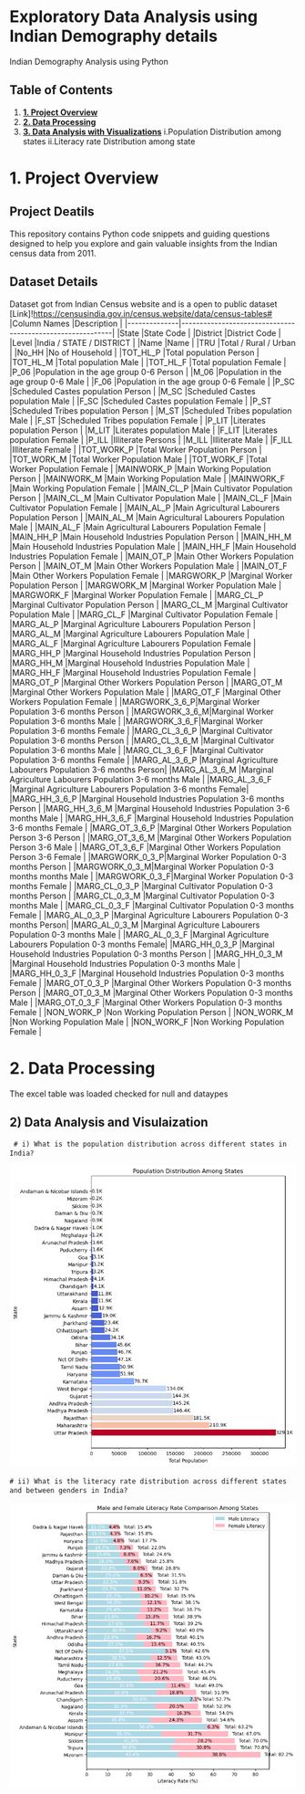# Exploratory Data Analysis using Indian Demography details
Indian Demography Analysis using Python

## Table of Contents
1) [**1. Project Overview**](#Overview)
2) [**2. Data Processing**](#process)
3) [**3. Data Analysis with Visualizations**](#analysis)
     i.Population Distribution among states
     ii.Literacy rate Distribution among state
     

# 1. Project Overview <a class="anchor" id="Overview"></a>

## Project Deatils
This repository contains Python code snippets and guiding questions designed to help you explore and gain valuable insights from the Indian census data from 2011.



## Dataset Details
Dataset got from Indian Census website and is a open to public dataset [Link]!https://censusindia.gov.in/census.website/data/census-tables#
|Column Names  |Description                                                |
|--------------|-----------------------------------------------------------|
|State         |State Code                                                 |
|District      |District Code                                              |
|Level         |India / STATE / DISTRICT                                   |
|Name          |Name                                                       |
|TRU           |Total / Rural  / Urban                                     |
|No_HH         |No of Household                                            |
|TOT_HL_P         |Total population Person                                    |
|TOT_HL_M         |Total population Male                                      |
|TOT_HL_F         |Total population Female                                    |
|P_06          |Population in the age group 0-6 Person                     |
|M_06          |Population in the age group 0-6 Male                       |
|F_06          |Population in the age group 0-6 Female                     |
|P_SC          |Scheduled Castes population Person                         |
|M_SC          |Scheduled Castes population Male                           |
|F_SC          |Scheduled Castes population Female                         |
|P_ST          |Scheduled Tribes population Person                         |
|M_ST          |Scheduled Tribes population Male                           |
|F_ST          |Scheduled Tribes population Female                         |
|P_LIT         |Literates population Person                                |
|M_LIT         |Literates population Male                                  |
|F_LIT         |Literates population Female                                |
|P_ILL         |Illiterate Persons                                         |
|M_ILL         |Illiterate Male                                            |
|F_ILL         |Illiterate Female                                          |
|TOT_WORK_P    |Total Worker Population Person                             |
|TOT_WORK_M    |Total Worker Population Male                               |
|TOT_WORK_F    |Total Worker Population Female                             |
|MAINWORK_P    |Main Working Population Person                             |
|MAINWORK_M    |Main Working Population Male                               |
|MAINWORK_F    |Main Working Population Female                             |
|MAIN_CL_P     |Main Cultivator Population Person                          |
|MAIN_CL_M     |Main Cultivator Population Male                            |
|MAIN_CL_F     |Main Cultivator Population Female                          |
|MAIN_AL_P     |Main Agricultural Labourers Population Person              |
|MAIN_AL_M     |Main Agricultural Labourers Population Male                |
|MAIN_AL_F     |Main Agricultural Labourers Population Female              |
|MAIN_HH_P     |Main Household Industries Population Person                |
|MAIN_HH_M     |Main Household Industries Population Male                  |
|MAIN_HH_F     |Main Household Industries Population Female                |
|MAIN_OT_P     |Main Other Workers Population Person                       |
|MAIN_OT_M     |Main Other Workers Population Male                         |
|MAIN_OT_F     |Main Other Workers Population Female                       |
|MARGWORK_P    |Marginal Worker Population Person                          |
|MARGWORK_M    |Marginal Worker Population Male                            |
|MARGWORK_F    |Marginal Worker Population Female                          |
|MARG_CL_P     |Marginal Cultivator Population Person                      |
|MARG_CL_M     |Marginal Cultivator Population Male                        |
|MARG_CL_F     |Marginal Cultivator Population Female                      |
|MARG_AL_P     |Marginal Agriculture Labourers Population Person           |
|MARG_AL_M     |Marginal Agriculture Labourers Population Male             |
|MARG_AL_F     |Marginal Agriculture Labourers Population Female           |
|MARG_HH_P     |Marginal Household Industries Population Person            |
|MARG_HH_M     |Marginal Household Industries Population Male              |
|MARG_HH_F     |Marginal Household Industries Population Female            |
|MARG_OT_P     |Marginal Other Workers Population Person                   |
|MARG_OT_M     |Marginal Other Workers Population Male                     |
|MARG_OT_F     |Marginal Other Workers Population Female                   |
|MARGWORK_3_6_P|Marginal Worker Population 3-6 months Person               |
|MARGWORK_3_6_M|Marginal Worker Population 3-6 months Male                 |
|MARGWORK_3_6_F|Marginal Worker Population 3-6 months Female               |
|MARG_CL_3_6_P |Marginal Cultivator Population 3-6 months Person           |
|MARG_CL_3_6_M |Marginal Cultivator Population 3-6 months Male             |
|MARG_CL_3_6_F |Marginal Cultivator Population 3-6 months Female           |
|MARG_AL_3_6_P |Marginal Agriculture Labourers Population 3-6 months Person|
|MARG_AL_3_6_M |Marginal Agriculture Labourers Population 3-6 months Male  |
|MARG_AL_3_6_F |Marginal Agriculture Labourers Population 3-6 months Female|
|MARG_HH_3_6_P |Marginal Household Industries Population 3-6 months Person |
|MARG_HH_3_6_M |Marginal Household Industries Population 3-6 months Male   |
|MARG_HH_3_6_F |Marginal Household Industries Population 3-6 months Female |
|MARG_OT_3_6_P |Marginal Other Workers Population Person 3-6 Person        |
|MARG_OT_3_6_M |Marginal Other Workers Population Person 3-6 Male          |
|MARG_OT_3_6_F |Marginal Other Workers Population Person 3-6 Female        |
|MARGWORK_0_3_P|Marginal Worker Population 0-3 months Person               |
|MARGWORK_0_3_M|Marginal Worker Population 0-3 months months Male          |
|MARGWORK_0_3_F|Marginal Worker Population 0-3 months Female               |
|MARG_CL_0_3_P |Marginal Cultivator Population 0-3 months Person           |
|MARG_CL_0_3_M |Marginal Cultivator Population 0-3 months Male             |
|MARG_CL_0_3_F |Marginal Cultivator Population 0-3 months Female           |
|MARG_AL_0_3_P |Marginal Agriculture Labourers Population 0-3 months Person|
|MARG_AL_0_3_M |Marginal Agriculture Labourers Population 0-3 months Male  |
|MARG_AL_0_3_F |Marginal Agriculture Labourers Population 0-3 months Female|
|MARG_HH_0_3_P |Marginal Household Industries Population 0-3 months Person |
|MARG_HH_0_3_M |Marginal Household Industries Population 0-3 months Male   |
|MARG_HH_0_3_F |Marginal Household Industries Population 0-3 months Female |
|MARG_OT_0_3_P |Marginal Other Workers Population 0-3 months Person        |
|MARG_OT_0_3_M |Marginal Other Workers Population 0-3 months Male          |
|MARG_OT_0_3_F |Marginal Other Workers Population 0-3 months Female        |
|NON_WORK_P    |Non Working Population Person                              |
|NON_WORK_M    |Non Working Population Male                                |
|NON_WORK_F    |Non Working Population Female                              |


# 2. Data Processing <a class="anchor" id="process"></a>
The excel table was loaded checked for null and dataypes

## 2) Data Analysis and Visulaization <a class="anchor" id="analysis"></a>
     # i) What is the population distribution across different states in India?
![Alt text](image.png)
  
    # ii) What is the literacy rate distribution across different states and between genders in India?
![Alt text](image-1.png)
